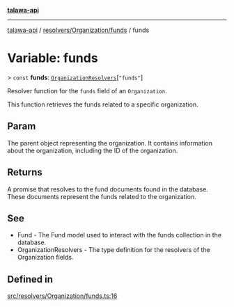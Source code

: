 [**talawa-api**](../../../../README.md)

***

[talawa-api](../../../../modules.md) / [resolvers/Organization/funds](../README.md) / funds

# Variable: funds

\> `const` **funds**: [`OrganizationResolvers`](../../../../types/generatedGraphQLTypes/type-aliases/OrganizationResolvers.md)\[`"funds"`\]

Resolver function for the `funds` field of an `Organization`.

This function retrieves the funds related to a specific organization.

## Param

The parent object representing the organization. It contains information about the organization, including the ID of the organization.

## Returns

A promise that resolves to the fund documents found in the database. These documents represent the funds related to the organization.

## See

 - Fund - The Fund model used to interact with the funds collection in the database.
 - OrganizationResolvers - The type definition for the resolvers of the Organization fields.

## Defined in

[src/resolvers/Organization/funds.ts:16](https://github.com/PalisadoesFoundation/talawa-api/blob/5c5b29a0ea487bda8306089fe128f43f3be29f94/src/resolvers/Organization/funds.ts#L16)
